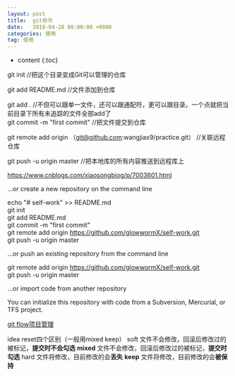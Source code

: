 ```yaml
---
layout: post
title:  git命令
date:   2018-04-28 08:00:00 +0800
categories: 使用
tag: 使用
---
```


* content
{:toc}

git init //把这个目录变成Git可以管理的仓库

git add README.md //文件添加到仓库

git add . //不但可以跟单一文件，还可以跟通配符，更可以跟目录。一个点就把当前目录下所有未追踪的文件全部add了    
git commit -m "first commit" //把文件提交到仓库

git remote add origin （git@github.com:wangjiax9/practice.git） //关联远程仓库

git push -u origin master //把本地库的所有内容推送到远程库上


https://www.cnblogs.com/xiaosongbiog/p/7003601.html   
 
…or create a new repository on the command line   

echo "# self-work" >> README.md   
git init   
git add README.md   
git commit -m "first commit"   
git remote add origin https://github.com/glowwormX/self-work.git   
git push -u origin master   

…or push an existing repository from the command line   

git remote add origin https://github.com/glowwormX/self-work.git   
git push -u origin master   

…or import code from another repository   

You can initialize this repository with code from a Subversion, Mercurial, or TFS project.   

[git flow项目管理](https://www.cnblogs.com/cnblogsfans/p/5075073.html)


idea reset四个区别（一般用mixed keep）
soft  文件不会修改，回滚后修改过的被标记，**提交时不会勾选**
**mixed** 文件不会修改，回滚后修改过的被标记，**提交时勾选**
hard 文件将修改，目前修改的会**丢失**
**keep** 文件将修改，目前修改的会**被保持**


